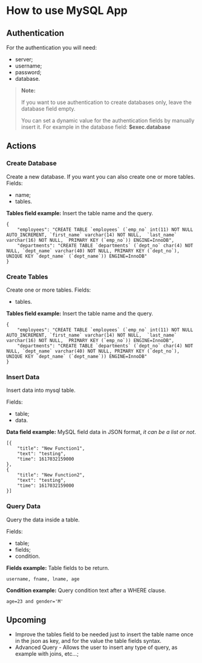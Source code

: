 # How to use MySQL App

## Authentication

For the authentication you will need:
- server;
- username;
- password;
- database.

> **Note:** 
>
> If you want to use authentication to create databases only, leave the database field empty.
>
> You can set a dynamic value for the authentication fields by manually insert it. For example in the database field: **$exec.database**

## Actions

### Create Database
Create a new database. If you want you can also create one or more tables.
Fields:
- name;
- tables.

**Tables field example:**
Insert the table name and the query.
```
{
    "employees": "CREATE TABLE `employees` (`emp_no` int(11) NOT NULL AUTO_INCREMENT, `first_name` varchar(14) NOT NULL,  `last_name` varchar(16) NOT NULL,  PRIMARY KEY (`emp_no`)) ENGINE=InnoDB",
    "departments": "CREATE TABLE `departments` (`dept_no` char(4) NOT NULL, `dept_name` varchar(40) NOT NULL, PRIMARY KEY (`dept_no`), UNIQUE KEY `dept_name` (`dept_name`)) ENGINE=InnoDB"
}
```

### Create Tables
Create one or more tables.
Fields:
- tables.

**Tables field example:**
Insert the table name and the query.
```
{
    "employees": "CREATE TABLE `employees` (`emp_no` int(11) NOT NULL AUTO_INCREMENT, `first_name` varchar(14) NOT NULL,  `last_name` varchar(16) NOT NULL,  PRIMARY KEY (`emp_no`)) ENGINE=InnoDB",
    "departments": "CREATE TABLE `departments` (`dept_no` char(4) NOT NULL, `dept_name` varchar(40) NOT NULL, PRIMARY KEY (`dept_no`), UNIQUE KEY `dept_name` (`dept_name`)) ENGINE=InnoDB"
}
```

### Insert Data
Insert data into mysql table.

Fields:
- table;
- data.

**Data field example:**
MySQL field data in JSON format, *it can be a list or not*.
```
[{
    "title": "New Function1",
    "text": "testing",
    "time": 1617032159000
},
{
    "title": "New Function2",
    "text": "testing",
    "time": 1617032159000
}]
```

### Query Data
Query the data inside a table.

Fields:
- table;
- fields;
- condition.

**Fields example:**
Table fields to be return.
```
username, fname, lname, age
```

**Condition example:**
Query condition text after a WHERE clause.
```
age=23 and gender='M'
```

## Upcoming

- Improve the tables field to be needed just to insert the table name once in the json as key, and for the value the table fields syntax.
- Advanced Query - Allows the user to insert any type of query, as example with joins, etc...;